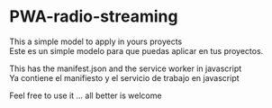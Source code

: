 # PWA-radio-streaming
This a simple model to apply in yours proyects <br>
Este es un simple modelo para que puedas aplicar en tus proyectos.

This has the manifest.json and the service worker in javascript<br>
Ya contiene el manifiesto y el servicio de trabajo en javascript

Feel free to use it ... all better is welcome<br>

